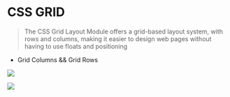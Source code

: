 # CSS GRID

> The CSS Grid Layout Module offers a grid-based layout system, with rows and columns, making it easier to design web pages without having to use floats and positioning

* Grid Columns && Grid Rows


![](https://www.w3schools.com/css/grid_lines.png)


![](https://camo.githubusercontent.com/c10d80bde579b450187b7e7f5ca4f472020aaf6c6b28e4ec7976efb837a9b4d9/68747470733a2f2f706c617967726f756e642e756f6e736974652e6e6c2f6373732f637373677269642f63737367726964736368656d652e6a7067)
